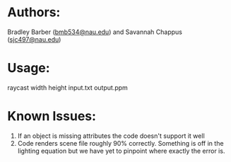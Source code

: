# Authors:
Bradley Barber (bmb534@nau.edu) and Savannah Chappus (sjc497@nau.edu)
# Usage:
raycast width height input.txt output.ppm
# Known Issues: 
1. If an object is missing attributes the code doesn't support it well
2. Code renders scene file roughly 90% correctly. Something is off in the lighting equation but we have yet to pinpoint where exactly the error is. 
